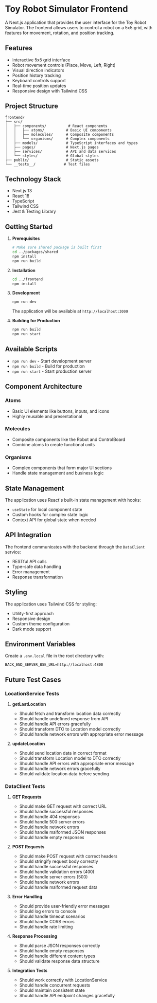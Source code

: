 # Toy Robot Simulator Frontend

A Next.js application that provides the user interface for the Toy Robot Simulator. The frontend allows users to control a robot on a 5x5 grid, with features for movement, rotation, and position tracking.

## Features

- Interactive 5x5 grid interface
- Robot movement controls (Place, Move, Left, Right)
- Visual direction indicators
- Position history tracking
- Keyboard controls support
- Real-time position updates
- Responsive design with Tailwind CSS

## Project Structure

```
frontend/
├── src/
│   ├── components/          # React components
│   │   ├── atoms/          # Basic UI components
│   │   ├── molecules/      # Composite components
│   │   └── organisms/      # Complex components
│   ├── models/             # TypeScript interfaces and types
│   ├── pages/              # Next.js pages
│   ├── services/           # API and data services
│   └── styles/             # Global styles
├── public/                 # Static assets
└── __tests__/             # Test files
```

## Technology Stack

- Next.js 13
- React 18
- TypeScript
- Tailwind CSS
- Jest & Testing Library

## Getting Started

1. **Prerequisites**
   ```bash
   # Make sure shared package is built first
   cd ../packages/shared
   npm install
   npm run build
   ```

2. **Installation**
   ```bash
   cd ../frontend
   npm install
   ```

3. **Development**
   ```bash
   npm run dev
   ```
   The application will be available at `http://localhost:3000`

4. **Building for Production**
   ```bash
   npm run build
   npm run start
   ```

## Available Scripts

- `npm run dev` - Start development server
- `npm run build` - Build for production
- `npm run start` - Start production server

## Component Architecture

### Atoms
- Basic UI elements like buttons, inputs, and icons
- Highly reusable and presentational

### Molecules
- Composite components like the Robot and ControlBoard
- Combine atoms to create functional units

### Organisms
- Complex components that form major UI sections
- Handle state management and business logic

## State Management

The application uses React's built-in state management with hooks:
- `useState` for local component state
- Custom hooks for complex state logic
- Context API for global state when needed

## API Integration

The frontend communicates with the backend through the `DataClient` service:
- RESTful API calls
- Type-safe data handling
- Error management
- Response transformation

## Styling

The application uses Tailwind CSS for styling:
- Utility-first approach
- Responsive design
- Custom theme configuration
- Dark mode support

## Environment Variables

Create a `.env.local` file in the root directory with:
```
BACK_END_SERVER_BSE_URL=http://localhost:4800
```

## Future Test Cases

### LocationService Tests

1. **getLastLocation**
   - Should fetch and transform location data correctly
   - Should handle undefined response from API
   - Should handle API errors gracefully
   - Should transform DTO to Location model correctly
   - Should handle network errors with appropriate error message

2. **updateLocation**
   - Should send location data in correct format
   - Should transform Location model to DTO correctly
   - Should handle API errors with appropriate error message
   - Should handle network errors gracefully
   - Should validate location data before sending

### DataClient Tests

1. **GET Requests**
   - Should make GET request with correct URL
   - Should handle successful responses
   - Should handle 404 responses
   - Should handle 500 server errors
   - Should handle network errors
   - Should handle malformed JSON responses
   - Should handle empty responses

2. **POST Requests**
   - Should make POST request with correct headers
   - Should stringify request body correctly
   - Should handle successful responses
   - Should handle validation errors (400)
   - Should handle server errors (500)
   - Should handle network errors
   - Should handle malformed request data

3. **Error Handling**
   - Should provide user-friendly error messages
   - Should log errors to console
   - Should handle timeout scenarios
   - Should handle CORS errors
   - Should handle rate limiting

4. **Response Processing**
   - Should parse JSON responses correctly
   - Should handle empty responses
   - Should handle different content types
   - Should validate response data structure

5. **Integration Tests**
   - Should work correctly with LocationService
   - Should handle concurrent requests
   - Should maintain consistent state
   - Should handle API endpoint changes gracefully
